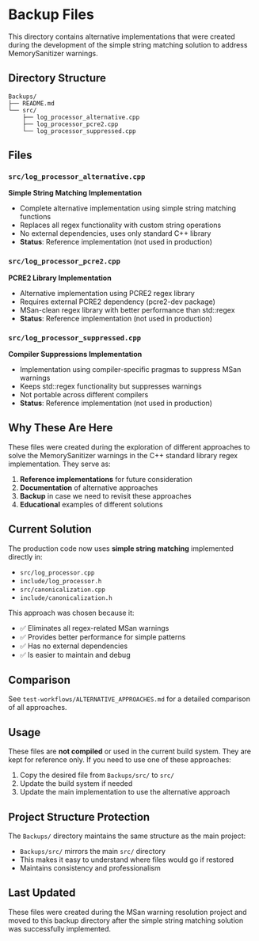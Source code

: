 # Backup Files

This directory contains alternative implementations that were created during the development of the simple string matching solution to address MemorySanitizer warnings.

## Directory Structure

```
Backups/
├── README.md
└── src/
    ├── log_processor_alternative.cpp
    ├── log_processor_pcre2.cpp
    └── log_processor_suppressed.cpp
```

## Files

### `src/log_processor_alternative.cpp`
**Simple String Matching Implementation**
- Complete alternative implementation using simple string matching functions
- Replaces all regex functionality with custom string operations
- No external dependencies, uses only standard C++ library
- **Status**: Reference implementation (not used in production)

### `src/log_processor_pcre2.cpp`
**PCRE2 Library Implementation**
- Alternative implementation using PCRE2 regex library
- Requires external PCRE2 dependency (pcre2-dev package)
- MSan-clean regex library with better performance than std::regex
- **Status**: Reference implementation (not used in production)

### `src/log_processor_suppressed.cpp`
**Compiler Suppressions Implementation**
- Implementation using compiler-specific pragmas to suppress MSan warnings
- Keeps std::regex functionality but suppresses warnings
- Not portable across different compilers
- **Status**: Reference implementation (not used in production)

## Why These Are Here

These files were created during the exploration of different approaches to solve the MemorySanitizer warnings in the C++ standard library regex implementation. They serve as:

1. **Reference implementations** for future consideration
2. **Documentation** of alternative approaches
3. **Backup** in case we need to revisit these approaches
4. **Educational** examples of different solutions

## Current Solution

The production code now uses **simple string matching** implemented directly in:
- `src/log_processor.cpp`
- `include/log_processor.h`
- `src/canonicalization.cpp`
- `include/canonicalization.h`

This approach was chosen because it:
- ✅ Eliminates all regex-related MSan warnings
- ✅ Provides better performance for simple patterns
- ✅ Has no external dependencies
- ✅ Is easier to maintain and debug

## Comparison

See `test-workflows/ALTERNATIVE_APPROACHES.md` for a detailed comparison of all approaches.

## Usage

These files are **not compiled** or used in the current build system. They are kept for reference only. If you need to use one of these approaches:

1. Copy the desired file from `Backups/src/` to `src/`
2. Update the build system if needed
3. Update the main implementation to use the alternative approach

## Project Structure Protection

The `Backups/` directory maintains the same structure as the main project:
- `Backups/src/` mirrors the main `src/` directory
- This makes it easy to understand where files would go if restored
- Maintains consistency and professionalism

## Last Updated

These files were created during the MSan warning resolution project and moved to this backup directory after the simple string matching solution was successfully implemented. 